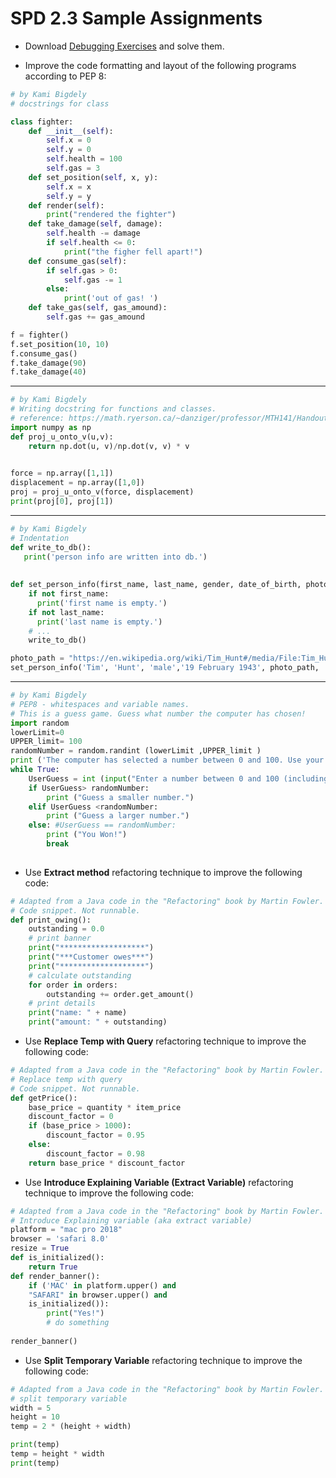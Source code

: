 # SPD 2.3 Sample Assignments

- Download [Debugging Exercises](https://github.com/Make-School-Labs/SPD-2.3-Debugging-Steps-Lab) and solve them.

- Improve the code formatting and layout of the following programs according to PEP 8:

```python
# by Kami Bigdely
# docstrings for class

class fighter:
    def __init__(self):
        self.x = 0
        self.y = 0
        self.health = 100
        self.gas = 3
    def set_position(self, x, y):
        self.x = x
        self.y = y
    def render(self):
        print("rendered the fighter")
    def take_damage(self, damage):
        self.health -= damage
        if self.health <= 0:
            print("the figher fell apart!")
    def consume_gas(self):
        if self.gas > 0:
            self.gas -= 1
        else:
            print('out of gas! ')
    def take_gas(self, gas_amound):
        self.gas += gas_amound

f = fighter()
f.set_position(10, 10)
f.consume_gas()
f.take_damage(90)
f.take_damage(40)

```

----------

``` python
# by Kami Bigdely
# Writing docstring for functions and classes.
# reference: https://math.ryerson.ca/~danziger/professor/MTH141/Handouts/projections.pdf
import numpy as np
def proj_u_onto_v(u,v):
    return np.dot(u, v)/np.dot(v, v) * v

    
force = np.array([1,1])
displacement = np.array([1,0])
proj = proj_u_onto_v(force, displacement)
print(proj[0], proj[1])

```

----------

```python
# by Kami Bigdely
# Indentation
def write_to_db():
   print('person info are written into db.')
    
    
def set_person_info(first_name, last_name, gender, date_of_birth, photo, nationality, place_of_birth):
    if not first_name:
      print('first name is empty.') 
    if not last_name:
      print('last name is empty.')
    # ...    
    write_to_db()

photo_path = "https://en.wikipedia.org/wiki/Tim_Hunt#/media/File:Tim_Hunt_at_UCSF_05_2009_(4).jpg"
set_person_info('Tim', 'Hunt', 'male','19 February 1943', photo_path, 'Uited Kingdom', 'Neston, Cheshire, England')
```

----------

```python
# by Kami Bigdely
# PEP8 - whitespaces and variable names.
# This is a guess game. Guess what number the computer has chosen!
import random
lowerLimit=0
UPPER_limit= 100
randomNumber = random.randint (lowerLimit ,UPPER_limit )
print ('The computer has selected a number between 0 and 100. Use your supernatural superpowers to guess what the number is.')
while True:
    UserGuess = int (input("Enter a number between 0 and 100 (including): "))
    if UserGuess> randomNumber:
        print ("Guess a smaller number.")
    elif UserGuess <randomNumber:
        print ("Guess a larger number.")
    else: #UserGuess == randomNumber:
        print ("You Won!")
        break
    
```

- Use **Extract method** refactoring technique to improve the following code:
  
```python
# Adapted from a Java code in the "Refactoring" book by Martin Fowler.
# Code snippet. Not runnable.
def print_owing():
    outstanding = 0.0
    # print banner
    print("*******************")
    print("***Customer owes***")
    print("*******************")    
    # calculate outstanding
    for order in orders:
        outstanding += order.get_amount()    
    # print details
    print("name: " + name)
    print("amount: " + outstanding)
```

- Use **Replace Temp with Query** refactoring technique to improve the following code:
  
```python
# Adapted from a Java code in the "Refactoring" book by Martin Fowler.
# Replace temp with query
# Code snippet. Not runnable.
def getPrice():
    base_price = quantity * item_price
    discount_factor = 0
    if (base_price > 1000): 
        discount_factor = 0.95
    else: 
        discount_factor = 0.98
    return base_price * discount_factor

```

- Use **Introduce Explaining Variable (Extract Variable)** refactoring technique to improve the following code:
  
```python
# Adapted from a Java code in the "Refactoring" book by Martin Fowler.
# Introduce Explaining variable (aka extract variable)
platform = "mac pro 2018"
browser = 'safari 8.0'
resize = True
def is_initialized():
    return True
def render_banner():
    if ('MAC' in platform.upper() and
    "SAFARI" in browser.upper() and
    is_initialized()): 
        print("Yes!")
        # do something
 
render_banner()

```

- Use **Split Temporary Variable** refactoring technique to improve the following code:
  
```python
# Adapted from a Java code in the "Refactoring" book by Martin Fowler.
# split temporary variable
width = 5
height = 10
temp = 2 * (height + width)

print(temp)
temp = height * width
print(temp)

```
